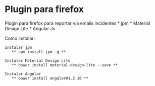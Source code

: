 # Plugin para firefox 

Plugin para firefox para reportar vía emails incidentes
    * jpm 
    * Material Design Lite
    * Angular Js

Como instalar: 

    Instalar jpm
       ** npm install jpm -g **

    Instalar Material Design Lite
       ** bower install material-design-lite --save **

    Instalar Angular 
       ** bower install angular#1.2.16 **
